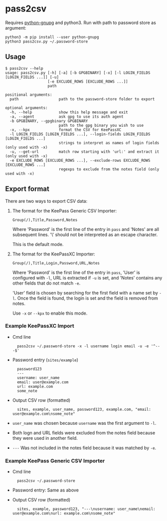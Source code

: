 # pass2csv
Requires [python-gnupg](https://pypi.python.org/pypi/python-gnupg) and python3.
Run with path to password store as argument:

```
python3 -m pip install --user python-gnupg
python3 pass2csv.py ~/.password-store
```


## Usage

```
$ pass2csv --help
usage: pass2csv.py [-h] [-a] [-b GPGBINARY] [-x] [-l LOGIN_FIELDS [LOGIN_FIELDS ...]] [-u]
                   [-e EXCLUDE_ROWS [EXCLUDE_ROWS ...]]
                   path

positional arguments:
  path                  path to the password-store folder to export

optional arguments:
  -h, --help            show this help message and exit
  -a, --agent           ask gpg to use its auth agent
  -b GPGBINARY, --gpgbinary GPGBINARY
                        path to the gpg binary you wish to use
  -x, --kpx             format the CSV for KeePassXC
  -l LOGIN_FIELDS [LOGIN_FIELDS ...], --login-fields LOGIN_FIELDS [LOGIN_FIELDS ...]
                        strings to interpret as names of login fields (only used with -x)
  -u, --get-url         match row starting with 'url:' and extract it (only used with -x)
  -e EXCLUDE_ROWS [EXCLUDE_ROWS ...], --exclude-rows EXCLUDE_ROWS [EXCLUDE_ROWS ...]
                        regexps to exclude from the notes field (only used with -x)

```


## Export format
There are two ways to export CSV data:

1.  The format for the KeePass Generic CSV Importer:

        Group(/),Title,Password,Notes

    Where 'Password' is the first line of the entry in `pass` and
    'Notes' are all subsequent lines. '\\' should not be interpreted as
    an escape character.

    This is the default mode.

2.  The format for the KeePassXC Importer:

        Group(/),Title,Login,Password,URL,Notes

    Where 'Password' is the first line of the entry in `pass`, 'User' is
    configured with `-l`, URL is extracted if `-u` is
    set, and 'Notes' contains any other fields that do not match
    `-e`.

    'User' field is chosen by searching for the first field with a name
    set by `-l`. Once the field is found, the login is set and the field
    is removed from notes.

    Use `-x` or `--kpx` to enable this mode.


### Example KeePassXC Import
- Cmd line

        pass2csv ~/.password-store -x -l username login email -u -e '^---$'

- Password entry (`sites/example`)

        password123
        ---
        username: user_name
        email: user@example.com
        url: example.com
        some_note

- Output CSV row (formatted)

        sites, example, user_name, password123, example.com, "email: user@example.com\nsome_note"

- `user_name` was chosen because `username` was the first argument to `-l`.
- Both logn and URL fields were excluded from the notes field because they
  were used in another field.
- `---` Was not included in the notes field because it was matched by `-e`.

### Example KeePass Generic CSV Importer
- Cmd line

        pass2csv ~/.password-store

- Password entry: Same as above
- Output CSV row (formatted)

        sites, example, password123, "---\nusername: user_name\nemail: user@example.com\nurl: example.com\nsome_note"
